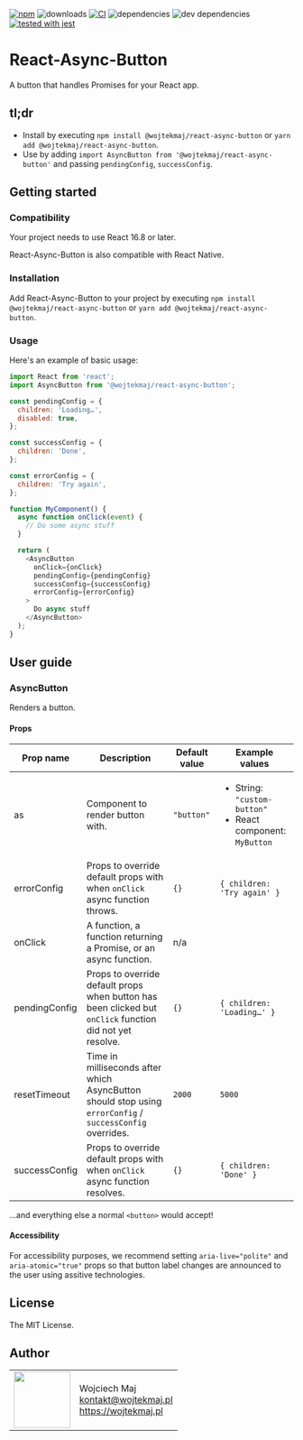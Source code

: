 [![npm](https://img.shields.io/npm/v/@wojtekmaj/react-async-button.svg)](https://www.npmjs.com/package/@wojtekmaj/react-async-button) ![downloads](https://img.shields.io/npm/dt/@wojtekmaj/react-async-button.svg) [![CI](https://github.com/wojtekmaj/react-async-button/workflows/CI/badge.svg)](https://github.com/wojtekmaj/react-async-button/actions) ![dependencies](https://img.shields.io/david/wojtekmaj/react-async-button.svg) ![dev dependencies](https://img.shields.io/david/dev/wojtekmaj/react-async-button.svg) [![tested with jest](https://img.shields.io/badge/tested_with-jest-99424f.svg)](https://github.com/facebook/jest)

# React-Async-Button

A button that handles Promises for your React app.

## tl;dr
* Install by executing `npm install @wojtekmaj/react-async-button` or `yarn add @wojtekmaj/react-async-button`.
* Use by adding `import AsyncButton from '@wojtekmaj/react-async-button'` and passing `pendingConfig`, `successConfig`.

## Getting started

### Compatibility

Your project needs to use React 16.8 or later.

React-Async-Button is also compatible with React Native.

### Installation

Add React-Async-Button to your project by executing `npm install @wojtekmaj/react-async-button` or `yarn add @wojtekmaj/react-async-button`.

### Usage

Here's an example of basic usage:

```js
import React from 'react';
import AsyncButton from '@wojtekmaj/react-async-button';

const pendingConfig = {
  children: 'Loading…',
  disabled: true,
};

const successConfig = {
  children: 'Done',
};

const errorConfig = {
  children: 'Try again',
};

function MyComponent() {
  async function onClick(event) {
    // Do some async stuff
  }

  return (
    <AsyncButton
      onClick={onClick}
      pendingConfig={pendingConfig}
      successConfig={successConfig}
      errorConfig={errorConfig}
    >
      Do async stuff
    </AsyncButton>
  );
}
```

## User guide

### AsyncButton

Renders a button.

#### Props

|Prop name|Description|Default value|Example values|
|----|----|----|----|
|as|Component to render button with.|`"button"`|<ul><li>String: `"custom-button"`</li><li>React component: `MyButton`</li></ul>|
|errorConfig|Props to override default props with when `onClick` async function throws.|`{}`|`{ children: 'Try again' }`|
|onClick|A function, a function returning a Promise, or an async function.|n/a||
|pendingConfig|Props to override default props when button has been clicked but `onClick` function did not yet resolve.|`{}`|`{ children: 'Loading…' }`|
|resetTimeout|Time in milliseconds after which AsyncButton should stop using `errorConfig` / `successConfig` overrides.|`2000`|`5000`|
|successConfig|Props to override default props with when `onClick` async function resolves.|`{}`|`{ children: 'Done' }`|

…and everything else a normal `<button>` would accept!


#### Accessibility

For accessibility purposes, we recommend setting `aria-live="polite"` and `aria-atomic="true"` props so that button label changes are announced to the user using assitive technologies.

## License

The MIT License.

## Author

<table>
  <tr>
    <td>
      <img src="https://github.com/wojtekmaj.png?s=100" width="100">
    </td>
    <td>
      Wojciech Maj<br />
      <a href="mailto:kontakt@wojtekmaj.pl">kontakt@wojtekmaj.pl</a><br />
      <a href="https://wojtekmaj.pl">https://wojtekmaj.pl</a>
    </td>
  </tr>
</table>
